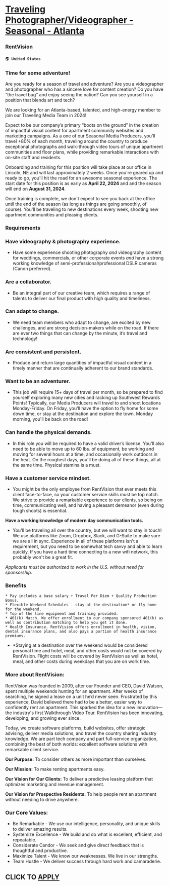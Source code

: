 # [Traveling Photographer/Videographer - Seasonal - Atlanta](https://www.remotewlb.com/apply/traveling-photographer-videographer-seasonal-atlanta)  
### RentVision  
#### `🌎 United States`  

### Time for some adventure!

Are you ready for a season of travel and adventure? Are you a videographer and photographer who has a sincere love for content creation? Do you have “the travel bug” and enjoy seeing the nation? Can you see yourself in a position that blends art and tech?

We are looking for an Atlanta-based, talented, and high-energy member to join our Traveling Media Team in 2024!

Expect to be our company’s primary “boots on the ground” in the creation of impactful visual content for apartment community websites and marketing campaigns. As a one of our Seasonal Media Producers, you’ll travel +80% of each month, traveling around the country to produce exceptional photographs and walk-through video tours of unique apartment communities and floor plans, while providing remarkable interactions with on-site staff and residents.

Onboarding and training for this position will take place at our office in Lincoln, NE and will last approximately 2 weeks. Once you're geared up and ready to go, you'll hit the road for an awesome seasonal experience. The start date for this position is as early as **April 22, 2024** and and the season will end on **August 31, 2024**.

Once training is complete, we don't expect to see you back at the office until the end of the season (as long as things are going smoothly, of course). You'll be traveling to new destinations every week, shooting new apartment communities and pleasing clients.

### Requirements

### Have videography & photography experience.

  * Have some experience shooting photography _and_ videography content for weddings, commercials, or other corporate events _and_ have a strong working knowledge of semi-professional/professional DSLR cameras (Canon preferred).

### Are a collaborator.

  * Be an integral part of our creative team, which requires a range of talents to deliver our final product with high quality and timeliness.

### Can adapt to change.

  * We need team members who adapt to change, are excited by new challenges, and are strong decision-makers while on the road. If there are ever two things that can change by the minute, it’s travel and technology!

### Are consistent and persistent.

  * Produce and return large quantities of impactful visual content in a timely manner that are continually adherent to our brand standards.

### Want to be an adventurer.

  * This job will require 15+ days of travel per month, so be prepared to find yourself exploring many new cities and racking up Southwest Rewards Points! Typically, our Media Producers will travel to and shoot locations Monday-Friday. On Friday, you'll have the option to fly home for some down time, or stay at the destination and explore the town. Monday morning, you'll be back on the road!

### Can handle the physical demands.

  * In this role you will be required to have a valid driver’s license. You'll also need to be able to move up to 60 lbs. of equipment, be working and moving for several hours at a time, and occasionally work outdoors in the heat. On the roughest days, you'll be doing all of these things, all at the same time. Physical stamina is a must.

### Have a customer service mindset.

  * You might be the only employee from RentVision that ever meets this client face-to-face, so your customer service skills must be top notch. We strive to provide a remarkable experience to our clients, so being on time, communicating well, and having a pleasant demeanor (even during tough shoots) is essential.

 **Have a working knowledge of modern day communication tools.**

  * You'll be traveling all over the country, but we will want to stay in touch! We use platforms like Zoom, Dropbox, Slack, and G-Suite to make sure we are all in sync. Experience in all of these platforms isn't a requirement, but you need to be somewhat tech savvy and able to learn quickly. If you have a hard time connecting to a new wifi network, this probably won't be a great fit.

 _Applicants must be authorized to work in the U.S. without need for sponsorship._

### Benefits

    * Pay includes a base salary + Travel Per Diem + Quality Production Bonus.
    * Flexible Weekend Schedules - stay at the destination* or fly home for the weekend. 
    * Top of the line equipment and training provided.
    * 401(k) Match. We offer enrollment in our company sponsored 401(k) as well as contribution matching to help you get it done.
    * Health Insurance. RentVision offers enrollment in health, vision, dental insurance plans, and also pays a portion of health insurance premiums.
  * *Staying at a destination over the weekend would be considered personal time and hotel, meal, and other costs would not be covered by RentVision. Flight costs will be covered by RentVision as well as hotel, meal, and other costs during weekdays that you are on work time.

### More about RentVision:

RentVision was founded in 2009, after our Founder and CEO, David Watson, spent multiple weekends hunting for an apartment. After weeks of searching, he signed a lease on a unit he’d never seen. Frustrated by this experience, David believed there had to be a better, easier way to confidently rent an apartment. This sparked the idea for a new innovation—the industry's first Walkthrough Video Tour. RentVision has been innovating, developing, and growing ever since.

Today, we create software platforms, build websites, offer strategic advising, deliver media solutions, and travel the country sharing industry knowledge. We are part tech company and part full-service organization, combining the best of both worlds: excellent software solutions with remarkable client service.

 **Our Purpose:** To consider others as more important than ourselves.

 **Our Mission:** To make renting apartments easy.

 **Our Vision for Our Clients:** To deliver a predictive leasing platform that optimizes marketing and revenue management.

 **Our Vision for Prospective Residents:** To help people rent an apartment without needing to drive anywhere.

### Our Core Values:

  * Be Remarkable - We use our intelligence, personality, and unique skills to deliver amazing results.
  * Systemize Excellence - We build and do what is excellent, efficient, and repeatable.
  * Considerate Candor - We seek and give direct feedback that is thoughtful and productive.
  * Maximize Talent - We know our weaknesses. We live in our strengths.
  * Team Hustle - We deliver success through hard work and camaraderie.

  
## CLICK TO [APPLY](https://www.remotewlb.com/apply/traveling-photographer-videographer-seasonal-atlanta)

